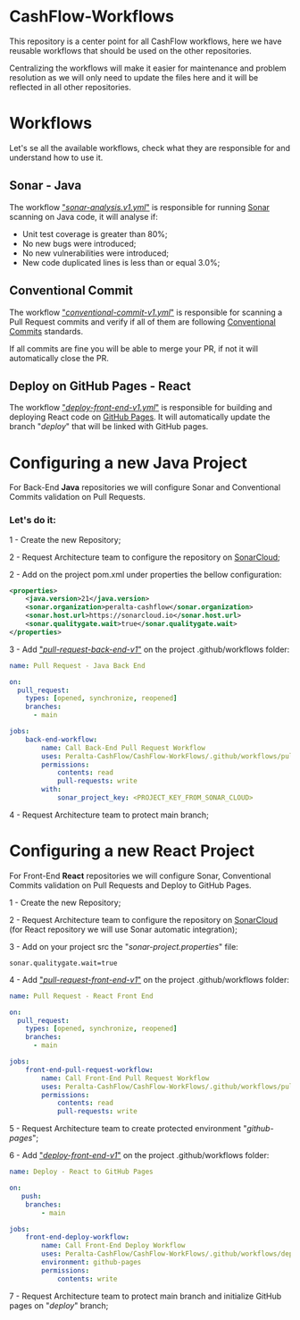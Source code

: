 # CashFlow-Workflows

This repository is a center point for all CashFlow workflows, here we have reusable workflows that should be used on the other repositories.

Centralizing the workflows will make it easier for maintenance and problem resolution as we will only need to update the files here and it will be reflected in all other repositories.

# Workflows

Let's se all the available workflows, check what they are responsible for and understand how to use it.

## Sonar - Java

The workflow ["_sonar-analysis.v1.yml_"](https://github.com/Peralta-CashFlow/CashFlow-WorkFlows/blob/main/.github/workflows/sonar-analysis-v1.yml) is responsible for running [Sonar](https://www.sonarsource.com/) scanning on Java code, it will analyse if:

- Unit test coverage is greater than 80%;
- No new bugs were introduced;
- No new vulnerabilities were introduced;
- New code duplicated lines is less than or equal 3.0%;

## Conventional Commit

The workflow ["_conventional-commit-v1.yml_"](https://github.com/Peralta-CashFlow/CashFlow-WorkFlows/blob/main/.github/workflows/conventional-commit-v1.yml) is responsible for scanning a Pull Request commits and verify if all of them are following [Conventional Commits](https://www.conventionalcommits.org/en/v1.0.0/) standards.

If all commits are fine you will be able to merge your PR, if not it will automatically close the PR.

## Deploy on GitHub Pages - React

The workflow ["_deploy-front-end-v1.yml_"](https://github.com/Peralta-CashFlow/CashFlow-WorkFlows/blob/main/.github/workflows/deploy-front-end-v1.yml) is responsible for building and deploying React code on [GitHub Pages](https://docs.github.com/en/pages/getting-started-with-github-pages/about-github-pages). It will automatically update the branch "_deploy_" that will be linked with GitHub pages.

# Configuring a new Java Project

For Back-End **Java** repositories we will configure Sonar and Conventional Commits validation on Pull Requests. 

### Let's do it:

1 - Create the new Repository;

2 - Request Architecture team to configure the repository on [SonarCloud](https://sonarcloud.io/organizations/peralta-cashflow/);

2 - Add on the project pom.xml under properties the bellow configuration:

```xml
<properties>
	<java.version>21</java.version>
	<sonar.organization>peralta-cashflow</sonar.organization>
	<sonar.host.url>https://sonarcloud.io</sonar.host.url>
	<sonar.qualitygate.wait>true</sonar.qualitygate.wait>
</properties>
```

3 - Add ["_pull-request-back-end-v1_"](https://github.com/Peralta-CashFlow/CashFlow-WorkFlows/blob/main/.github/workflows/pull-request-back-end-v1.yml) on the project .github/workflows folder:

```yml
name: Pull Request - Java Back End

on:
  pull_request:
    types: [opened, synchronize, reopened]
    branches:
      - main

jobs:
    back-end-workflow:
        name: Call Back-End Pull Request Workflow
        uses: Peralta-CashFlow/CashFlow-WorkFlows/.github/workflows/pull-request-back-end-v1.yml@main
        permissions:
            contents: read
            pull-requests: write 
        with:
            sonar_project_key: <PROJECT_KEY_FROM_SONAR_CLOUD>
```

4 - Request Architecture team to protect main branch;

# Configuring a new React Project

For Front-End **React** repositories we will configure Sonar, Conventional Commits validation on Pull Requests and Deploy to GitHub Pages.

1 - Create the new Repository;

2 - Request Architecture team to configure the repository on [SonarCloud](https://sonarcloud.io/organizations/peralta-cashflow/) (for React repository we will use Sonar automatic integration);

3 - Add on your project src the "_sonar-project.properties_" file:

```properties
sonar.qualitygate.wait=true
```

4 - Add ["_pull-request-front-end-v1_"](https://github.com/Peralta-CashFlow/CashFlow-WorkFlows/blob/main/.github/workflows/pull-request-front-end-v1.yml) on the project .github/workflows folder:

```yml
name: Pull Request - React Front End

on:
  pull_request:
    types: [opened, synchronize, reopened]
    branches:
      - main

jobs:
    front-end-pull-request-workflow:
        name: Call Front-End Pull Request Workflow
        uses: Peralta-CashFlow/CashFlow-WorkFlows/.github/workflows/pull-request-front-end-v1.yml@main
        permissions:
            contents: read
            pull-requests: write 
```

5 - Request Architecture team to create protected environment "_github-pages_";

6 - Add ["_deploy-front-end-v1_"](https://github.com/Peralta-CashFlow/CashFlow-WorkFlows/blob/main/.github/workflows/deploy-front-end-v1.yml) on the project .github/workflows folder:

```yml
name: Deploy - React to GitHub Pages

on: 
   push:
    branches:
        - main

jobs:
    front-end-deploy-workflow:
        name: Call Front-End Deploy Workflow
        uses: Peralta-CashFlow/CashFlow-WorkFlows/.github/workflows/deploy-front-end-v1.yml@main
        environment: github-pages
        permissions:
            contents: write
```

7 - Request Architecture team to protect main branch and initialize GitHub pages on "_deploy_" branch;
